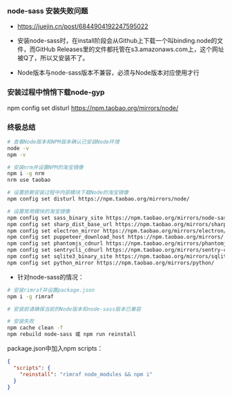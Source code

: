 ### node-sass 安装失败问题

- https://juejin.cn/post/6844904192247595022

- 安装node-sass时，在install阶段会从Github上下载一个叫binding.node的文件，而GitHub Releases里的文件都托管在s3.amazonaws.com上，这个网址被Q了，所以又安装不了。
- Node版本与node-sass版本不兼容，必须与Node版本对应使用才行


### 安装过程中悄悄下载node-gyp

npm config set disturl https://npm.taobao.org/mirrors/node/

### 终极总结

``` bash
# 查看Node版本和NPM版本确认已安装Node环境
node -v
npm -v

# 安装nrm并设置NPM的淘宝镜像
npm i -g nrm
nrm use taobao

# 设置依赖安装过程中内部模块下载Node的淘宝镜像
npm config set disturl https://npm.taobao.org/mirrors/node/

# 设置常用模块的淘宝镜像
npm config set sass_binary_site https://npm.taobao.org/mirrors/node-sass/
npm config set sharp_dist_base_url https://npm.taobao.org/mirrors/sharp-libvips/
npm config set electron_mirror https://npm.taobao.org/mirrors/electron/
npm config set puppeteer_download_host https://npm.taobao.org/mirrors/
npm config set phantomjs_cdnurl https://npm.taobao.org/mirrors/phantomjs/
npm config set sentrycli_cdnurl https://npm.taobao.org/mirrors/sentry-cli/
npm config set sqlite3_binary_site https://npm.taobao.org/mirrors/sqlite3/
npm config set python_mirror https://npm.taobao.org/mirrors/python/
```

- 针对node-sass的情况：

```bash
# 安装rimraf并设置package.json
npm i -g rimraf

# 安装前请确保当前的Node版本和node-sass版本已兼容

# 安装失败
npm cache clean -f
npm rebuild node-sass 或 npm run reinstall
```

package.json中加入npm scripts：
``` json
{
  "scripts": {
    "reinstall": "rimraf node_modules && npm i"
  }
}
```


